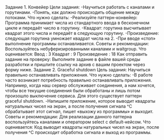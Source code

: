 Задание 1. Конвейер
Цели задания:
-Научиться работать с каналами и горутинами.
-Понять, как должно происходить общение между потоками.
Что нужно сделать:
-Реализуйте паттерн-конвейер:
Программа принимает числа из стандартного ввода в бесконечном цикле и передаёт число в горутину.
-Квадрат: горутина высчитывает квадрат этого числа и передаёт в следующую горутину.
-Произведение: следующая горутина умножает квадрат числа на 2.
-При вводе «стоп» выполнение программы останавливается.
Советы и рекомендации:
Воспользуйтесь небуферизированными каналами и waitgroup.
Что оценивается:
Ввод : 3
Квадрат : 9
Произведение : 18
Как отправить задание на проверку:
Выполните задание в файле вашей среды разработки и пришлите ссылку на архив с вашим проектом через форму ниже.
Задание 2. Graceful shutdown
Цель задания:
Научиться правильно останавливать приложения.
Что нужно сделать:
-В работе часто возникает потребность правильно останавливать приложения. Например, когда наш сервер обслуживает соединения, а нам хочется, чтобы все текущие соединения были обработаны и лишь потом произошло выключение сервиса. Для этого существует паттерн graceful shutdown.
-Напишите приложение, которое выводит квадраты натуральных чисел на экран, а после получения сигнала ^С обрабатывает этот сигнал, пишет «выхожу из программы» и выходит.
Советы и рекомендации:
Для реализации данного паттерна воспользуйтесь каналами и оператором select с default-кейсом.
Что оценивается:
Код выводит квадраты натуральных чисел на экран, после получения ^С происходит обработка сигнала и выход из программы.